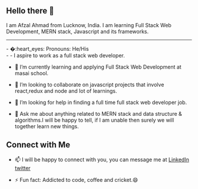 ## Hello there 👋 <br>
I am Afzal Ahmad from Lucknow, India. I am learning Full Stack Web Development, MERN stack, Javascript and its frameworks.
<hr>
- �:heart_eyes: Pronouns: He/His <br>
- 
- I aspire to work as a full stack web developer. <br>
<!-- **Afzal95/Afzal95** is a ✨ _special_ ✨ repository because its `README.md` (this file) appears on your GitHub profile. -->

- 🌱 I’m currently learning and applying Full Stack Web Development at masai school.<br>
 
- 👯 I’m looking to collaborate on javascript projects that involve react,redux and node and lot of learnings.<br>

- 🤔 I’m looking for help in finding a full time full stack web developer job.<br>

- 💬 Ask me about anything related to MERN stack and data structure & algorithms.I will be happy to tell, if I am unable then surely we will together learn new things.<br>

## Connect with Me
- 📫 I will be happy to connect with you, you can message me at [LinkedIn](https://linkedin.com/in/afzalkh95) [twitter](https://twitter.com/afzalkh_95) <br>

- ⚡ Fun fact: Addicted to code, coffee and cricket.:smile:
